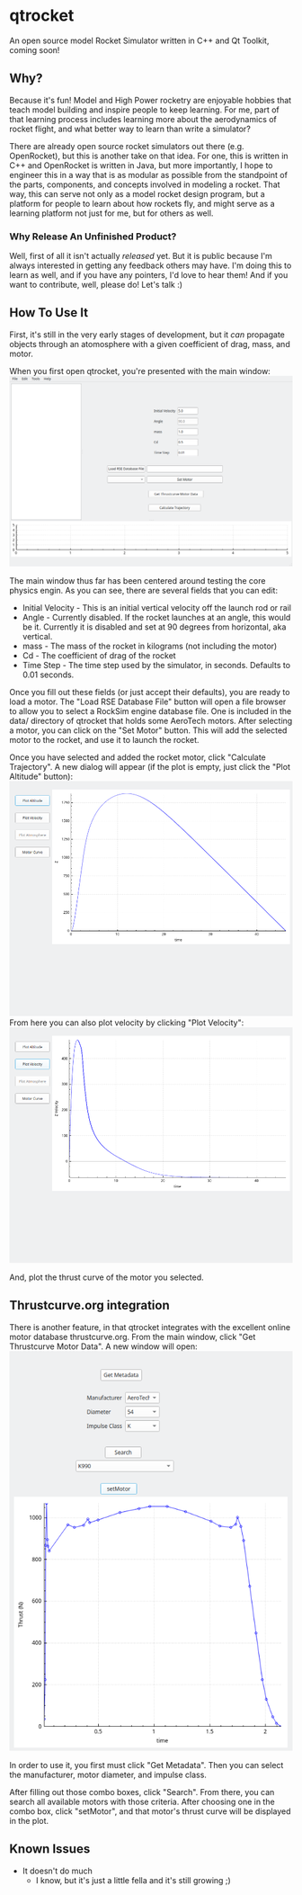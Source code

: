 # qtrocket
An open source model Rocket Simulator written in C++ and Qt Toolkit, coming soon!

## Why?
Because it's fun! Model and High Power rocketry are enjoyable hobbies that teach model building
and inspire people to keep learning. For me, part of that learning process includes learning more
about the aerodynamics of rocket flight, and what better way to learn than write a simulator?

There are already open source rocket simulators out there (e.g. OpenRocket), but this is another
take on that idea. For one, this is written in C++ and OpenRocket is written in Java, but more 
importantly, I hope to engineer this in a way that is as modular as possible from the standpoint
of the parts, components, and concepts involved in modeling a rocket. That way, this can serve not
only as a model rocket design program, but a platform for people to learn about how rockets fly,
and might serve as a learning platform not just for me, but for others as well.

### Why Release An Unfinished Product?
Well, first of all it isn't actually *released* yet. But it is public because I'm always interested in getting any feedback others may have. I'm doing this to learn as well, and if you have any
pointers, I'd love to hear them! And if you want to contribute, well, please do! Let's talk :)

## How To Use It
First, it's still in the very early stages of development, but it *can* propagate objects through
an atomosphere with a given coefficient of drag, mass, and motor.

When you first open qtrocket, you're presented with the main window:
![Main Window](resources/screenshots/MainWindow.png)

The main window thus far has been centered around testing the core physics engin. As you can see,
there are several fields that you can edit:
* Initial Velocity - This is an initial vertical velocity off the launch rod or rail
* Angle - Currently disabled. If the rocket launches at an angle, this would be it. Currently
it is disabled and set at 90 degrees from horizontal, aka vertical.
* mass - The mass of the rocket in kilograms (not including the motor)
* Cd - The coefficient of drag of the rocket
* Time Step - The time step used by the simulator, in seconds. Defaults to 0.01 seconds.

Once you fill out these fields (or just accept their defaults), you are ready to load a motor. The
"Load RSE Database File" button will open a file browser to allow you to select a RockSim
engine database file. One is included in the data/ directory of qtrocket that holds some AeroTech 
motors. After selecting a motor, you can click on the "Set Motor" button. This will add the selected
motor to the rocket, and use it to launch the rocket.

Once you have selected and added the rocket motor, click "Calculate Trajectory". A new dialog will
appear (if the plot is empty, just click the "Plot Altitude" button):
![Alt text](resources/screenshots/Altitude.png)
From here you can also plot velocity by clicking "Plot Velocity":
![Alt text](resources/screenshots/Velocity.png)

And, plot the thrust curve of the motor you selected.

## Thrustcurve.org integration
There is another feature, in that qtrocket integrates with the excellent online motor database thrustcurve.org. From the main window, click "Get Thrustcurve Motor Data". A new window will open:
![Alt text](resources/screenshots/ThrustCurveWindow.png)

In order to use it, you first must click "Get Metadata". Then you can select the manufacturer, motor diameter, and impulse class.

After filling out those combo boxes, click "Search". From there, you can search all available
motors with those criteria. After choosing one in the combo box, click "setMotor", and that
motor's thrust curve will be displayed in the plot.


## Known Issues
* It doesn't do much
   * I know, but it's just a little fella and it's still growing ;)
